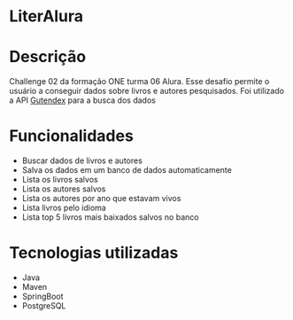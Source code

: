 # LiterAlura
# Descrição

Challenge 02 da formação ONE turma 06 Alura.
Esse desafio permite o usuário a conseguir dados sobre livros e autores pesquisados.
Foi utilizado a API [Gutendex](https://gutendex.com/) para a busca dos dados

# Funcionalidades

- Buscar dados de livros e autores
- Salva os dados em um banco de dados automaticamente
- Lista os livros salvos
- Lista os autores salvos
- Lista os autores por ano que estavam vivos
- Lista livros pelo idioma
- Lista top 5 livros mais baixados salvos no banco

# Tecnologias utilizadas

- Java
- Maven
- SpringBoot
- PostgreSQL

